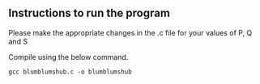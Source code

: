 ## Instructions to run the program

Please make the appropriate changes in the .c file for your values of P, Q and S

Compile using the below command.

```
gcc blumblumshub.c -o blumblumshub
```
